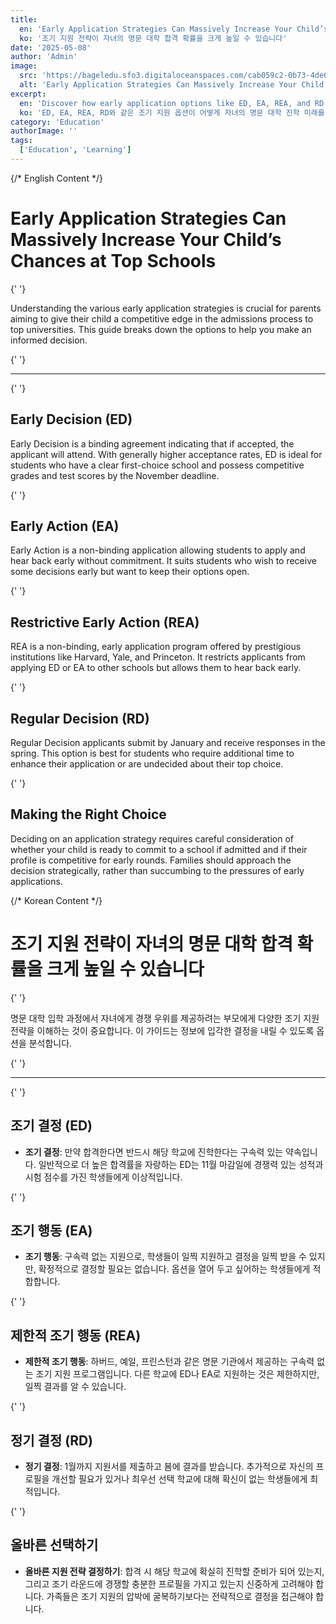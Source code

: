 ```yaml
---
title:
  en: 'Early Application Strategies Can Massively Increase Your Child’s Chances at Top Schools'
  ko: '조기 지원 전략이 자녀의 명문 대학 합격 확률을 크게 높일 수 있습니다'
date: '2025-05-08'
author: 'Admin'
image:
  src: 'https://bageledu.sfo3.digitaloceanspaces.com/cab059c2-0b73-4de6-821e-0f44a71f69f3.png'
  alt: 'Early Application Strategies Can Massively Increase Your Child’s Chances at Top Schools'
excerpt:
  en: 'Discover how early application options like ED, EA, REA, and RD can shape your child''s future in prestigious universities.'
  ko: 'ED, EA, REA, RD와 같은 조기 지원 옵션이 어떻게 자녀의 명문 대학 진학 미래를 형성할 수 있는지 알아보세요.'
category: 'Education'
authorImage: ''
tags:
  ['Education', 'Learning']
---
```


{/* English Content */}

<div class="en-content" x-show="$store.language !== 'ko'">
  <h1>Early Application Strategies Can Massively Increase Your Child’s Chances at Top Schools</h1>

{' '}

<p>
Understanding the various early application strategies is crucial for parents aiming to give their child a competitive edge in the admissions process to top universities. This guide breaks down the options to help you make an informed decision.
</p>

{' '}

<hr />

{' '}

<h2>Early Decision (ED)</h2>
<p>
Early Decision is a binding agreement indicating that if accepted, the applicant will attend. With generally higher acceptance rates, ED is ideal for students who have a clear first-choice school and possess competitive grades and test scores by the November deadline.
</p>

{' '}

<h2>Early Action (EA)</h2>
<p>
Early Action is a non-binding application allowing students to apply and hear back early without commitment. It suits students who wish to receive some decisions early but want to keep their options open.
</p>

{' '}

<h2>Restrictive Early Action (REA)</h2>
<p>
REA is a non-binding, early application program offered by prestigious institutions like Harvard, Yale, and Princeton. It restricts applicants from applying ED or EA to other schools but allows them to hear back early.
</p>

{' '}

<h2>Regular Decision (RD)</h2>
<p>
Regular Decision applicants submit by January and receive responses in the spring. This option is best for students who require additional time to enhance their application or are undecided about their top choice.
</p>

{' '}

<h2>Making the Right Choice</h2>
<p>
Deciding on an application strategy requires careful consideration of whether your child is ready to commit to a school if admitted and if their profile is competitive for early rounds. Families should approach the decision strategically, rather than succumbing to the pressures of early applications.
</p>
</div>

{/* Korean Content */}

<div class="ko-content" x-show="$store.language === 'ko'">
  <h1>조기 지원 전략이 자녀의 명문 대학 합격 확률을 크게 높일 수 있습니다</h1>

{' '}

<p>
명문 대학 입학 과정에서 자녀에게 경쟁 우위를 제공하려는 부모에게 다양한 조기 지원 전략을 이해하는 것이 중요합니다. 이 가이드는 정보에 입각한 결정을 내릴 수 있도록 옵션을 분석합니다.
</p>

{' '}

<hr />

{' '}

<h2>조기 결정 (ED)</h2>
<ul>
    <li>
        <strong>조기 결정</strong>: 만약 합격한다면 반드시 해당 학교에 진학한다는 구속력 있는 약속입니다. 일반적으로 더 높은 합격률을 자랑하는 ED는 11월 마감일에 경쟁력 있는 성적과 시험 점수를 가진 학생들에게 이상적입니다.
    </li>
</ul>

{' '}

<h2>조기 행동 (EA)</h2>
<ul>
    <li>
        <strong>조기 행동</strong>: 구속력 없는 지원으로, 학생들이 일찍 지원하고 결정을 일찍 받을 수 있지만, 확정적으로 결정할 필요는 없습니다. 옵션을 열어 두고 싶어하는 학생들에게 적합합니다.
    </li>
</ul>

{' '}

<h2>제한적 조기 행동 (REA)</h2>
<ul>
    <li>
        <strong>제한적 조기 행동</strong>: 하버드, 예일, 프린스턴과 같은 명문 기관에서 제공하는 구속력 없는 조기 지원 프로그램입니다. 다른 학교에 ED나 EA로 지원하는 것은 제한하지만, 일찍 결과를 알 수 있습니다.
    </li>
</ul>

{' '}

<h2>정기 결정 (RD)</h2>
<ul>
    <li>
        <strong>정기 결정</strong>: 1월까지 지원서를 제출하고 봄에 결과를 받습니다. 추가적으로 자신의 프로필을 개선할 필요가 있거나 최우선 선택 학교에 대해 확신이 없는 학생들에게 최적입니다.
    </li>
</ul>

{' '}

<h2>올바른 선택하기</h2>
<ul>
    <li>
        <strong>올바른 지원 전략 결정하기</strong>: 합격 시 해당 학교에 확실히 진학할 준비가 되어 있는지, 그리고 조기 라운드에 경쟁할 충분한 프로필을 가지고 있는지 신중하게 고려해야 합니다. 가족들은 조기 지원의 압박에 굴복하기보다는 전략적으로 결정을 접근해야 합니다.
    </li>
</ul>
</div>